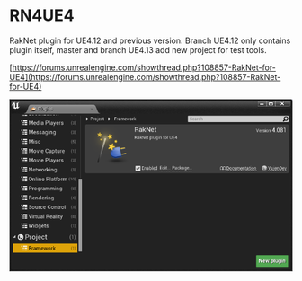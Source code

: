 # RN4UE4
RakNet plugin for UE4.12 and previous version.
Branch UE4.12 only contains plugin itself, master and branch UE4.13 add new project for test tools.


[https://forums.unrealengine.com/showthread.php?108857-RakNet-for-UE4](https://forums.unrealengine.com/showthread.php?108857-RakNet-for-UE4)

![Alt text](/Doc/images/img_plugins_browser.png)
